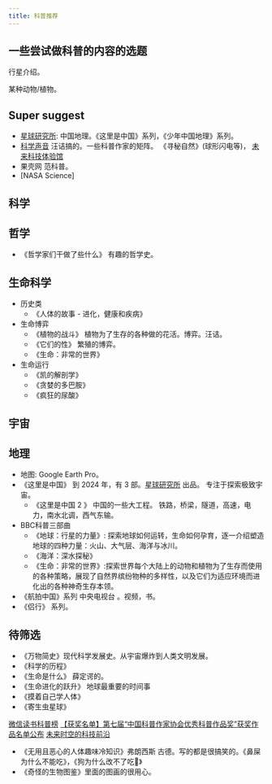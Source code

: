 ```yaml
---
title: 科普推荐
---
```


## 一些尝试做科普的内容的选题
行星介绍。

某种动物/植物。

## Super suggest
* [星球研究所](http://www.iloveplanet.cn/): 中国地理。《这里是中国》系列，《少年中国地理》系列。
* [科学声音](https://www.kexueshengyin.com/) 汪诘搞的。一些科普作家的矩阵。 《寻秘自然》(球形闪电等)， [未来科技体验馆](https://m.ximalaya.com/album/29593872)
* 果壳网 范科普。
* [NASA Science]

## 科学


## 哲学
* 《哲学家们干做了些什么》 有趣的哲学史。

## 生命科学
* 历史类
  * 《人体的故事 - 进化，健康和疾病》
* 生命博弈
  * 《植物的战斗》 植物为了生存的各种做的花活。博弈。汪诘。
  * 《它们的性》 繁殖的博弈。
  * 《生命：非常的世界》
* 生命运行
  * 《凯的解剖学》
  * 《贪婪的多巴胺》
  * 《疯狂的尿酸》

## 宇宙

## 地理
* 地图: Google Earth Pro。 
* 《这里是中国》 到 2024 年，有 3 部。[星球研究所](http://www.iloveplanet.cn/) 出品。 专注于探索极致宇宙。
  * 《这里是中国 2 》 中国的一些大工程。 铁路，桥梁，隧道，高速，电力，南水北调，西气东输。
* BBC科普三部曲
  * 《地球：行星的力量》: 探索地球如何运转，生命如何孕育，逐一介绍塑造地球的四种力量：火山、大气层、海洋与冰川。
  * 《海洋：深水探秘》
  * 《生命：非常的世界》:探索世界每个大陆上的动物和植物为了生存而使用的各种策略，展现了自然界缤纷物种的多样性，以及它们为适应环境而进化出的各种神奇生存本领。
* 《航拍中国》系列 中央电视台 。视频，书。
* 《侣行》 系列。


## 待筛选
* 《万物简史》现代科学发展史。从宇宙爆炸到人类文明发展。
* 《科学的历程》
* 《生命是什么》 薛定谔的。
* 《生命进化的跃升》 地球最重要的时间事
* 《摸着自己学人体》
* 《寄生虫星球》

[微信读书科普榜](https://weread.qq.com/web/category/1500003)
[【获奖名单】第七届“中国科普作家协会优秀科普作品奖”获奖作品名单公布](https://www.kpcswa.org.cn/web/press/notice/0QU2G2022.html)
[未来时空的科技前沿](https://weread.qq.com/web/reader/4c632920813ab92d0g013bd9)
* 《无用且恶心的人体趣味冷知识》弗朗西斯 古德。写的都是很搞笑的。《鼻屎为什么不能吃》，《狗为什么改不了吃💩》
* 《奇怪的生物图鉴》里面的图画的很用心。
